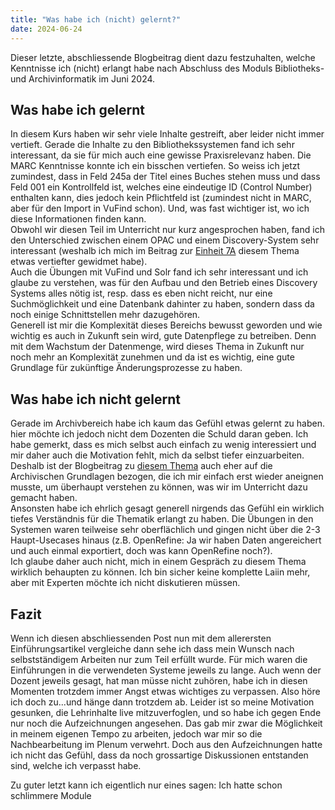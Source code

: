 ```yaml
---
title: "Was habe ich (nicht) gelernt?"
date: 2024-06-24
---
```


Dieser letzte, abschliessende Blogbeitrag dient dazu festzuhalten, welche Kenntnisse ich (nicht) erlangt habe nach Abschluss des Moduls Bibliotheks- und Archivinformatik im Juni 2024. 

## Was habe ich gelernt
In diesem Kurs haben wir sehr viele Inhalte gestreift, aber leider nicht immer vertieft. Gerade die Inhalte zu den Bibliothekssystemen fand ich sehr interessant, da sie für mich auch eine gewisse Praxisrelevanz haben. Die MARC Kenntnisse konnte ich ein bisschen vertiefen. So weiss ich jetzt zumindest, dass in Feld 245a der Titel eines Buches stehen muss und dass Feld 001 ein Kontrollfeld ist, welches eine eindeutige ID (Control Number) enthalten kann, dies jedoch kein Pflichtfeld ist (zumindest nicht in MARC, aber für den Import in VuFind schon). Und, was fast wichtiger ist, wo ich diese Informationen finden kann.  
Obwohl wir diesen Teil im Unterricht nur kurz angesprochen haben, fand ich den Unterschied zwischen einem OPAC und einem Discovery-System sehr interessant (weshalb ich mich im Beitrag zur [Einheit 7A](https://sagerin94.github.io/Lerntagebuch_BAIN/2024/05/21/einheit7_part1.html) diesem Thema etwas vertiefter gewidmet habe).  
Auch die Übungen mit VuFind und Solr fand ich sehr interessant und ich glaube zu verstehen, was für den Aufbau und den Betrieb eines Discovery Systems alles nötig ist, resp. dass es eben nicht reicht, nur eine Suchmöglichkeit und eine Datenbank dahinter zu haben, sondern dass da noch einige Schnittstellen mehr dazugehören.  
Generell ist mir die Komplexität dieses Bereichs bewusst geworden und wie wichtig es auch in Zukunft sein wird, gute Datenpflege zu betreiben. Denn mit dem Wachstum der Datenmenge, wird dieses Thema in Zukunft nur noch mehr an Komplexität zunehmen und da ist es wichtig, eine gute Grundlage für zukünftige Änderungsprozesse zu haben.  

## Was habe ich nicht gelernt
Gerade im Archivbereich habe ich kaum das Gefühl etwas gelernt zu haben. hier möchte ich jedoch nicht dem Dozenten die Schuld daran geben. Ich habe gemerkt, dass es mich selbst auch einfach zu wenig interessiert und mir daher auch die Motivation fehlt, mich da selbst tiefer einzuarbeiten. Deshalb ist der Blogbeitrag zu [diesem Thema](https://sagerin94.github.io/Lerntagebuch_BAIN/2024/03/05/einheit4.html) auch eher auf die Archivischen Grundlagen bezogen, die ich mir einfach erst wieder aneignen musste, um überhaupt verstehen zu können, was wir im Unterricht dazu gemacht haben.  
Ansonsten habe ich ehrlich gesagt generell nirgends das Gefühl ein wirklich tiefes Verständnis für die Thematik erlangt zu haben. Die Übungen in den Systemen waren teilweise sehr oberflächlich und gingen nicht über die 2-3 Haupt-Usecases hinaus (z.B. OpenRefine: Ja wir haben Daten angereichert und auch einmal exportiert, doch was kann OpenRefine noch?).  
Ich glaube daher auch nicht, mich in einem Gespräch zu diesem Thema wirklich behaupten zu können. Ich bin sicher keine komplette Laiin mehr, aber mit Experten möchte ich nicht diskutieren müssen.  

## Fazit
Wenn ich diesen abschliessenden Post nun mit dem allerersten Einführungsartikel vergleiche dann sehe ich dass mein Wunsch nach selbstständigem Arbeiten nur zum Teil erfüllt wurde. Für mich waren die Einführungen in die verwendeten Systeme jeweils zu lange. Auch wenn der Dozent jeweils gesagt, hat man müsse nicht zuhören, habe ich in diesen Momenten trotzdem immer Angst etwas wichtiges zu verpassen. Also höre ich doch zu...und hänge dann trotzdem ab. Leider ist so meine Motivation gesunken, die Lehrinhalte live mitzuverfoglen, und so habe ich gegen Ende nur noch die Aufzeichnungen angesehen. Das gab mir zwar die Möglichkeit in meinem eigenen Tempo zu arbeiten, jedoch war mir so die Nachbearbeitung im Plenum verwehrt. Doch aus den Aufzeichnungen hatte ich nicht das Gefühl, dass da noch grossartige Diskussionen entstanden sind, welche ich verpasst habe.  

Zu guter letzt kann ich eigentlich nur eines sagen: Ich hatte schon schlimmere Module